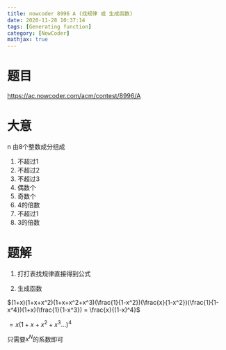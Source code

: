 ```yaml
---
title: nowcoder 8996 A (找规律 或 生成函数)
date: 2020-11-28 10:37:14
tags: [Generating function]
category: [NowCoder]
mathjax: true
---
```


# 题目

https://ac.nowcoder.com/acm/contest/8996/A

# 大意

n 由8个整数成分组成

1. 不超过1
2. 不超过2
3. 不超过3
4. 偶数个
5. 奇数个
6. 4的倍数
7. 不超过1
8. 3的倍数

# 题解

1. 打打表找规律直接得到公式

2. 生成函数

$(1+x)(1+x+x^2)(1+x+x^2+x^3)(\frac{1}{1-x^2})(\frac{x}{1-x^2})(\frac{1}{1-x^4})(1+x)(\frac{1}{1-x^3}) = \frac{x}{(1-x)^4}$

$=x(1+x+x^2+x^3...)^4$

只需要$x^N$的系数即可


